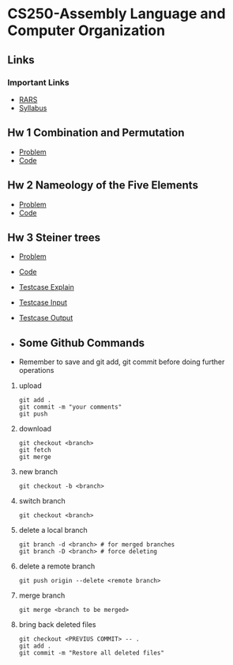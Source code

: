 # CS250-Assembly Language and Computer Organization

## Links

### Important Links

 - [RARS](./Resources/rars_27a7c1f.jar)
 - [Syllabus](./Resources/alod+syllabus+20240408_linyu.pdf)

## Hw 1 Combination and Permutation

 - [Problem](./Hw1/Hw1.pdf)
 - [Code](./Hw1/Hw1.asm)

 ## Hw 2 Nameology of the Five Elements

 - [Problem](./Hw2/Hw2.pdf)
 - [Code](./Hw2/Hw2.asm)

 ## Hw 3 Steiner trees

 - [Problem](./Hw3/Hw3.pdf)
 - [Code](https://www.youtube.com/watch?v=dQw4w9WgXcQ)
 - [Testcase Explain](./Hw3/HW3_UPDATE.docx)
 - [Testcase Input](./Hw3/testcase1/1.txt)
 - [Testcase Output](./Hw3/testcase1/testcase1.jpg)

 - ## Some Github Commands

* Remember to save and git add, git commit before doing further operations

1. upload

    ```shell
    git add .
    git commit -m "your comments"
    git push
    ```

2. download

    ```shell
    git checkout <branch>
    git fetch
    git merge
    ```

3. new branch

    ```shell
    git checkout -b <branch>
    ```

4. switch branch

    ```shell
    git checkout <branch>
    ```

5. delete a local branch

    ```shell
    git branch -d <branch> # for merged branches
    git branch -D <branch> # force deleting
    ```

6. delete a remote branch

    ```shell
    git push origin --delete <remote branch>
    ```

7. merge branch

    ```shell
    git merge <branch to be merged>
    ```

8. bring back deleted files
   
   ```shell
   git checkout <PREVIUS COMMIT> -- .
   git add .
   git commit -m "Restore all deleted files"
   ```